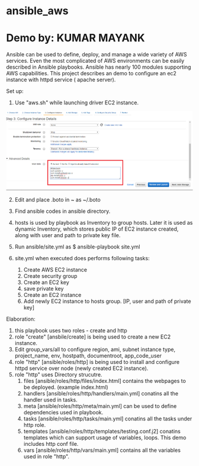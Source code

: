 # ansible_aws
# Demo by: KUMAR MAYANK
Ansible can be used to define, deploy, and manage a wide variety of AWS services.
Even the most complicated of AWS environments can be easily described in Ansible playbooks.
Ansible has nearly 100 modules supporting AWS capabilities. 
This project describes an demo to configure an ec2 instance with httpd service ( apache server).

Set up:
1. Use "aws.sh" while launching driver EC2 instance.

![ScreenShot](https://github.com/max6746/ansible_aws/blob/master/Screenshot%20(543).png)

2. Edit and place .boto in ~ as ~/.boto

3. Find ansible codes in ansible directory.

4. hosts is used by playbook as Inventory to group hosts. Later it is used as dynamic Inventory, which stores public IP of EC2 instance created, along with user and path to private key file.

5. Run ansible/site.yml as $ ansible-playbook site.yml

6. site.yml when executed does performs following tasks:
   1. Create AWS EC2 instance
   2. Create security group
   3. Create an EC2 key
   4. save private key
   5. Create an EC2 instance
   6. Add newly EC2 instance to hosts group. [IP, user and path of private key]

Elaboration:
1. this playbook uses two roles - create and http
2. role "create" [ansbile/create] is being used to create a new EC2 instance. 
3. Edit group_vars/all to configure region, ami, subnet instance type, project_name, env, hostpath, documentroot, app_code_user
4. role "http" [ansible/roles/http] is being used to install and configure httpd service over node (newly created EC2 instance).
5. role "http" uses Directory strucutre. 
     1. files [ansible/roles/http/files/index.html] contains the webpages to be deployed. (example index.html)
     2. handlers [ansible/roles/http/handlers/main.yml] conatins all the handler used in tasks.
     3. meta [ansible/roles/http/meta/main.yml] can be used to define dependencies used in playbook.
     4. tasks [ansible/roles/http/tasks/main.yml] conatins all the tasks under http role.
     5. templates [ansible/roles/http/templates/testing.conf.j2] conatins templates which can support usage of variables, loops. This demo includes http conf file.
     6. vars [ansible/roles/http/vars/main.yml] contains all the variables used in role "http".
